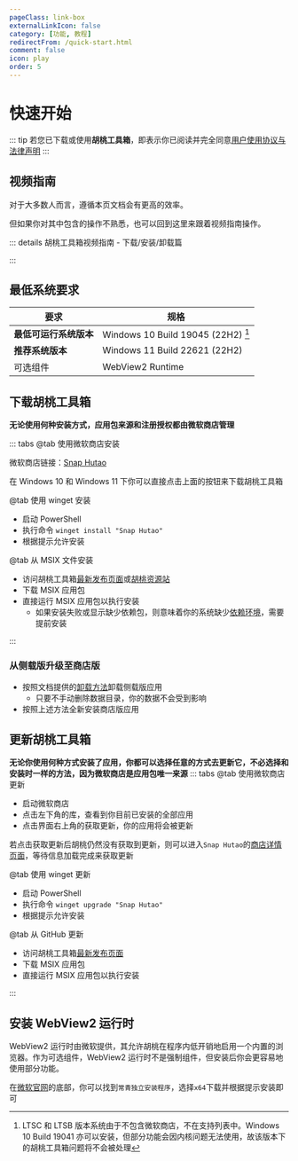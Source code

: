 ```yaml
---
pageClass: link-box
externalLinkIcon: false
category: [功能, 教程]
redirectFrom: /quick-start.html
comment: false
icon: play
order: 5
---
```


# 快速开始

::: tip
若您已下载或使用**胡桃工具箱**，即表示你已阅读并完全同意[用户使用协议与法律声明](statements/tos.md)
:::

<!-- @include: star-request.md -->

## 视频指南

对于大多数人而言，遵循本页文档会有更高的效率。

但如果你对其中包含的操作不熟悉，也可以回到这里来跟着视频指南操作。

::: details 胡桃工具箱视频指南 - 下载/安装/卸载篇

<BiliBili bvid="BV13A411k7B4" />

:::

## 最低系统要求

| 要求                   | 规格                                   |
| ---------------------- | -------------------------------------- |
| **最低可运行系统版本** | Windows 10 Build 19045 (22H2) [^first] |
| **推荐系统版本**       | Windows 11 Build 22621 (22H2)          |
| 可选组件               | WebView2 Runtime                       |

## 下载胡桃工具箱

**无论使用何种安装方式，应用包来源和注册授权都由微软商店管理**

::: tabs
@tab 使用微软商店安装
<ms-store-badge
productid="9PH4NXJ2JN52"
theme="auto">
</ms-store-badge>

微软商店链接：[Snap Hutao](https://apps.microsoft.com/store/detail/snap-hutao/9PH4NXJ2JN52)

在 Windows 10 和 Windows 11 下你可以直接点击上面的按钮来下载胡桃工具箱

@tab 使用 winget 安装

- 启动 PowerShell
- 执行命令 `winget install "Snap Hutao"`
- 根据提示允许安装

@tab 从 MSIX 文件安装

- 访问胡桃工具箱[最新发布页面](https://github.com/DGP-Studio/Snap.Hutao/releases/latest/)或[胡桃资源站](https://d.hut.ao/releases)
- 下载 MSIX 应用包
- 直接运行 MSIX 应用包以执行安装
  - 如果安装失败或显示缺少依赖包，则意味着你的系统缺少[依赖环境](https://d.hut.ao/releases/Dependency)，需要提前安装

:::

### 从侧载版升级至商店版

- 按照文档提供的[卸载方法](advanced/uninstall.html)卸载侧载版应用
  - 只要不手动删除数据目录，你的数据不会受到影响
- 按照上述方法全新安装商店版应用

## 更新胡桃工具箱

**无论你使用何种方式安装了应用，你都可以选择任意的方式去更新它，不必选择和安装时一样的方法，因为微软商店是应用包唯一来源**
::: tabs
@tab 使用微软商店更新

- 启动微软商店
- 点击左下角的库，查看到你目前已安装的全部应用
- 点击界面右上角的获取更新，你的应用将会被更新

若点击获取更新后胡桃仍然没有获取到更新，则可以进入`Snap Hutao`的[商店详情页面](<(https://apps.microsoft.com/store/detail/snap-hutao/9PH4NXJ2JN52)>)，等待信息加载完成来获取更新

@tab 使用 winget 更新

- 启动 PowerShell
- 执行命令 `winget upgrade "Snap Hutao"`
- 根据提示允许安装

@tab 从 GitHub 更新

- 访问胡桃工具箱[最新发布页面](https://github.com/DGP-Studio/Snap.Hutao/releases/latest/)
- 下载 MSIX 应用包
- 直接运行 MSIX 应用包以执行安装

:::

## 安装 WebView2 运行时

WebView2 运行时由微软提供，其允许胡桃在程序内低开销地启用一个内置的浏览器。作为可选组件，WebView2 运行时不是强制组件，但安装后你会更容易地使用部分功能。

在[微软官网](https://developer.microsoft.com/zh-cn/microsoft-edge/webview2/)的底部，你可以找到`常青独立安装程序`，选择`x64`下载并根据提示安装即可

[^first]: LTSC 和 LTSB 版本系统由于不包含微软商店，不在支持列表中。Windows 10 Build 19041 亦可以安装，但部分功能会因内核问题无法使用，故该版本下的胡桃工具箱问题将不会被处理
